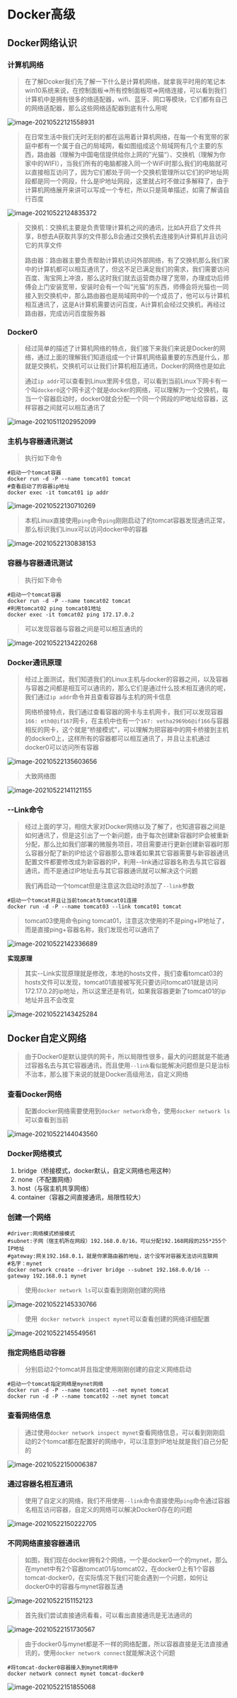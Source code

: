 # Docker高级

## Docker网络认识

### 计算机网络

> 在了解Dcoker我们先了解一下什么是计算机网络，就拿我平时用的笔记本win10系统来说，在控制面板=>所有控制面板项=>网络连接，可以看到我们计算机中是拥有很多的络适配器，wifi、蓝牙、网口等模块，它们都有自己的网络适配器，那么这些网络适配器到底有什么用呢

![image-20210522121558931](./images/image-20210522121558931.png)

>在日常生活中我们无时无刻的都在运用着计算机网络，在每一个有宽带的家庭中都有一个属于自己的局域网，看如图组成这个局域网有几个主要的东西，路由器（理解为中国电信提供给你上网的”光猫“）、交换机（理解为你家中的WIFI），当我们所有的电脑都接入同一个WiFi时那么我们的电脑就可以直接相互访问了，因为它们都处于同一个交换机管理所以它们的IP地址网段都是同一个网段，什么是IP地址网段，这里就占时不做过多解释了，由于计算机网络展开来讲可以写成一个专栏，所以只是简单描述，如需了解请自行百度

![image-20210522124835372](./images/image-20210522123632105.png)

> 交换机：交换机主要是负责管理计算机之间的通讯，比如A开启了文件共享，B想去A获取共享的文件那么B会通过交换机去连接到A计算机并且访问它的共享文件
>
> 路由器：路由器主要负责帮助计算机访问外部网络，有了交换机那么我们家中的计算机都可以相互通讯了，但这不足已满足我们的需求，我们需要访问百度、淘宝网上冲浪，那么这时我们就去运营商办理了宽带，办理成功后师傅会上门安装宽带，安装时会有一个叫“光猫”的东西，师傅会将光猫也一同接入到交换机中，那么路由器也是局域网中的一个成员了，他可以与计算机相互通讯了，这是A计算机需要访问百度，A计算机会经过交换机，再经过路由器，完成访问百度服务器

### Docker0

> 经过简单的描述了计算机网络的特点，我们接下来我们来说是Docker的网络，通过上面的理解我们知道组成一个计算机网络最重要的东西是什么，那就是交换机，交换机可以让我们计算机相互通讯，Docker的网络也是如此
>
> 通过`ip addr`可以查看到Linux里网卡信息，可以看到当前Linux下网卡有一个叫`docker0`这个网卡这个就是docker的网络，可以理解为一个交换机，每当一个容器启动时，docker0就会分配一个同一个网段的IP地址给容器，这样容器之间就可以相互通讯了

![image-20210511202952099](./images/image-20210511202952099.png)

### 主机与容器通讯测试

> 执行如下命令

~~~shell
#启动一个tomcat容器
docker run -d -P --name tomcat01 tomcat
#查看启动了的容器ip地址
docker exec -it tomcat01 ip addr
~~~

![image-20210522130710269](./images/image-20210522130710269.png)

> 本机Linux直接使用`ping`命令`ping`刚刚启动了的tomcat容器发现通讯正常，那么标识我们Linux可以访问docker中的容器

![image-20210522130838153](./images/image-20210522130838153.png)

### 容器与容器通讯测试
> 执行如下命令

~~~shell
#启动一个tomcat容器
docker run -d -P --name tomcat02 tomcat
#利用tomcat02 ping tomcat01地址
docker exec -it tomcat02 ping 172.17.0.2
~~~

> 可以发现容器与容器之间是可以相互通讯的

![image-20210522134220268](./images/image-20210522134220268.png)

### Docker通讯原理

> 经过上面测试，我们知道我们的Linux主机与docker的容器之间，以及容器与容器之间都是相互可以通讯的，那么它们是通过什么技术相互通讯的呢，我们通过`ip addr`命令并且查看容器与主机的网卡信息
>
> 网络桥接特点，我们通过查看容器的网卡与主机网卡，我们可以发现容器`166: eth0@if167`网卡，在主机中也有一个`167: vetha2969b6@if166`与容器相反的网卡，这个就是“桥接模式”，可以理解为把容器中的网卡桥接到主机的docker0上，这样所有的容器都可以相互通讯了，并且让主机通过docker0可以访问所有容器

![image-20210522135603656](./images/image-20210522135603656.png)

> 大致网络图

![image-20210522141121155](./images/image-20210522141121155.png)

### --Link命令

> 经过上面的学习，相信大家对Docker网络以及了解了，也知道容器之间是如何通讯了，但是这引出了一个新问题，由于每次创建新容器时IP会被重新分配，那么比如我们部署的微服务项目，项目需要进行更新创建新容器时那么容器分配了新的IP给这个容器那么意味着如果其它容器需要与新容器通讯配置文件都要修改成为新容器的IP，利用--link通过容器名称去与其它容器通讯，而不是通过IP地址去与其它容器通讯就可以解决这个问题
>
> 我们再启动一个tomcat但是注意这次启动时添加了`--link`参数

~~~shell
#启动一个tomcat并且让当前tomcat与tomcat01连接
docker run -d -P --name tomcat03 --link tomcat01 tomcat
~~~

> tomcat03使用命令ping tomcat01，注意这次使用的不是ping+IP地址了，而是直接ping+容器名称，我们发现也可以通讯了

![image-20210522142336689](./images/image-20210522142336689.png)

**实现原理**

> 其实--Link实现原理就是修改，本地的hosts文件，我们查看tomcat03的hosts文件可以发现，tomcat01直接被写死只要访问tomcat01就是访问172.17.0.2的ip地址，所以这里还是有坑，如果我容器更新了tomcat01的ip地址并且不会改变

![image-20210522143425284](./images/image-20210522143425284.png)

## Docker自定义网络

> 由于Docker0是默认提供的网卡，所以局限性很多，最大的问题就是不能通过容器名去与其它容器通讯，而且使用`--link`看似能解决问题但是只是治标不治本，那么接下来说的就是Docker高级用法，自定义网络

### 查看Docker网络

> 配置docker网络需要使用到`docker network`命令，使用`docker network ls`可以查看到当前 

![image-20210522144043560](./images/image-20210522144043560.png)

### Docker网络模式

1. bridge（桥接模式，docker默认，自定义网络也用这种）
2. none（不配置网络）
3. host（与宿主机共享网络）
4. container（容器之间直接通讯，局限性较大）

### 创建一个网络

~~~shell
#driver:网络模式桥接模式
#subnet:子网（宿主机所在网段）192.168.0.0/16，可以分配192.168网段的255*255个IP地址
#gateway:网关192.168.0.1，就是你家路由器的地址，这个没写对容器无法访问互联网
#名字：mynet
docker network create --driver bridge --subnet 192.168.0.0/16 --gateway 192.168.0.1 mynet
~~~

> 使用`docker network ls`可以查看到刚刚创建的网络

![image-20210522145330766](./images/image-20210522145330766.png)

> 使用` docker network inspect mynet`可以查看创建的网络详细配置

![image-20210522145549561](./images/image-20210522145549561.png)

### 指定网络启动容器

> 分别启动2个tomcat并且指定使用刚刚创建的自定义网络启动

~~~shell
#启动一个tomcat指定网络是mynet网络
docker run -d -P --name tomcat01 --net mynet tomcat
docker run -d -P --name tomcat02 --net mynet tomcat
~~~

### 查看网络信息

> 通过使用`docker network inspect mynet`查看网络信息，可以看到刚刚启动的2个tomcat都在配置好的网络中，可以注意到IP地址就是我们自己分配的

![image-20210522150006387](./images/image-20210522150006387.png)

### 通过容器名相互通讯

> 使用了自定义的网络，我们不用使用`--link`命令直接使用`ping`命令通过容器名相互访问容器，自定义的网络可以解决Docker0存在的问题

![image-20210522150222705](./images/image-20210522150222705.png)

### 不同网络直接容器通讯

> 如图，我们现在docker拥有2个网络，一个是docker0一个的mynet，那么在mynet中有2个容器tomcat01与tomcat02，在docker0上有1个容器tomcat-docker0，在实际情况下我们可能会遇到一个问题，如何让docker0中的容器与mynet容器互通

![image-20210522151152123](./images/image-20210522151152123.png)

> 首先我们尝试直接通讯看看，可以看出直接通讯是无法通讯的

![image-20210522151730567](./images/image-20210522151730567.png)

> 由于docker0与mynet都是不一样的网络配置，所以容器直接是无法直接通讯的，使用`docker network connect`就能解决这个问题

~~~shell
#将tomcat-docker0容器接入到mynet网络中
docker network connect mynet tomcat-docker0
~~~

![image-20210522151855068](./images/image-20210522151855068.png)



